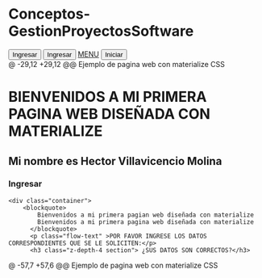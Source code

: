 # Conceptos-GestionProyectosSoftware
<body>
  
  <div class="container">
    <button class="btn">Ingresar</button>
    <button class="btn-large waves-effect waves-red indigo lighten-1">Ingresar</button>
    <a href="#" class="btn">MENU</a>
    <button class="btn-flat red">Iniciar</button>
  </div>
@ -29,12 +29,12 @@ Ejemplo de pagina web con materialize CSS
  <div class="container">
    <h1 class="purple lighten-4">BIENVENIDOS A MI PRIMERA PAGINA WEB DISEÑADA CON MATERIALIZE</h1>
    <h2 class="red lighten-3">Mi nombre es Hector Villavicencio Molina</h2>
    <h3 class="green-text text darken-3"> Ingresar </h2>
    
  </div>
  
    <div class="container">
        <blockquote>
            Bienvenidos a mi primera pagian web diseñada con materialize 
            Bienvenidos a mi primera pagina web diseñada con materialize 
          </blockquote>
          <p class="flow-text" >POR FAVOR INGRESE LOS DATOS CORRESPONDIENTES QUE SE LE SOLICITEN:</p>
          <h3 class="z-depth-4 section"> ¿SUS DATOS SON CORRECTOS?</h3>
@ -57,7 +57,6 @@ Ejemplo de pagina web con materialize CSS
    <!-- Compiled and minified JavaScript -->
    <script src="https://cdnjs.cloudflare.com/ajax/libs/materialize/1.0.0/js/materialize.min.js"></script>

</body>
</html>

    
